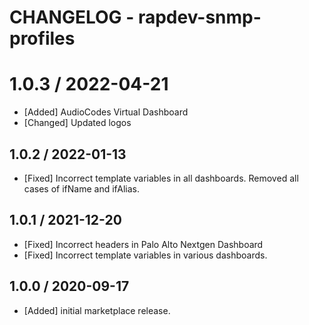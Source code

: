# CHANGELOG - rapdev-snmp-profiles

# 1.0.3 / 2022-04-21
* [Added] AudioCodes Virtual Dashboard
* [Changed] Updated logos

## 1.0.2 / 2022-01-13
* [Fixed] Incorrect template variables in all dashboards. Removed all cases of ifName and ifAlias.

## 1.0.1 / 2021-12-20

* [Fixed] Incorrect headers in Palo Alto Nextgen Dashboard
* [Fixed] Incorrect template variables in various dashboards.

## 1.0.0 / 2020-09-17

* [Added] initial marketplace release.